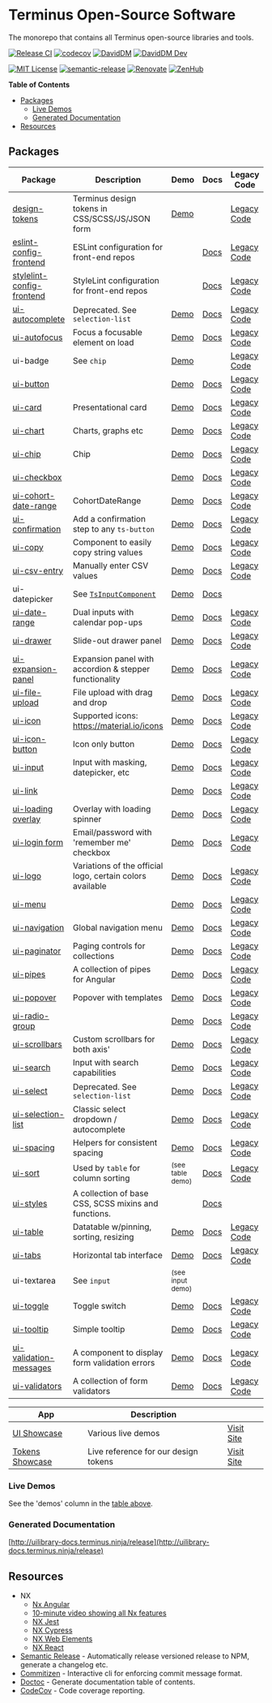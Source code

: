 # Terminus Open-Source Software

The monorepo that contains all Terminus open-source libraries and tools.

[![Release CI][github-badge-release]][github-ci-link] [![codecov][codecov-badge]][codecov-project]
[![DavidDM][david-badge]][david-link] [![DavidDM Dev][david-dev-badge]][david-link]

[![MIT License][license-badge]][license-url] [![semantic-release][semantic-release-badge]][semantic-release]
[![Renovate][renovate-badge]][renovate-link] [![ZenHub][zenhub-image]][zenhub-url]

<!-- START doctoc generated TOC please keep comment here to allow auto update -->
<!-- DON'T EDIT THIS SECTION, INSTEAD RE-RUN doctoc TO UPDATE -->
**Table of Contents**

- [Packages](#packages)
  - [Live Demos](#live-demos)
  - [Generated Documentation](#generated-documentation)
- [Resources](#resources)

<!-- END doctoc generated TOC please keep comment here to allow auto update -->

## Packages

|                      Package                      |                        Description                        |               Demo               |               Docs               |                  Legacy Code                  |                 Coverage                 |                            Version                            |
|---------------------------------------------------|-----------------------------------------------------------|----------------------------------|----------------------------------|-----------------------------------------------|------------------------------------------|---------------------------------------------------------------|
| [design-tokens][src-tokens]                       | Terminus design tokens in CSS/SCSS/JS/JSON form           | [Demo][demo-tokens]              |                                  | [Legacy Code][legacy-src-tokens]              |                                          | ![Design Tokens latest][badge-latest-tokens]                  |
| [eslint-config-frontend][src-eslint-config]       | ESLint configuration for front-end repos                  |                                  | [Docs][docs-eslint-config]       | [Legacy Code][legacy-src-eslint-config]       |                                          | ![ESLint config latest][badge-latest-eslint-config]           |
| [stylelint-config-frontend][src-stylelint-config] | StyleLint configuration for front-end repos               |                                  | [Docs][docs-stylelint-config]    | [Legacy Code][legacy-src-stylelint-config]    |                                          | ![StyleLint config latest][badge-latest-stylelint-config]     |
| [ui-autocomplete][src-autocomplete]               | Deprecated. See `selection-list`                          | [Demo][demo-autocomplete]        | [Docs][docs-autocomplete]        | [Legacy Code][legacy-src-autocomplete]        | ![codecov][cov-badge-autocomplete]       | ![Autocomplete latest][badge-latest-autocomplete]             |
| [ui-autofocus][src-autofocus]                     | Focus a focusable element on load                         | [Demo][demo-autofocus]           | [Docs][docs-autofocus]           | [Legacy Code][legacy-src-autofocus]           | ![codecov][cov-badge-autofocus]          | ![autofocus latest][badge-latest-autofocus]                   |
| ui-badge                                          | See `chip`                                                | [Demo][demo-chip]                |                                  | [Legacy Code][legacy-src-chip]                |                                          |                                                               |
| [ui-button][src-button]                           |                                                           | [Demo][demo-button]              | [Docs][docs-button]              | [Legacy Code][legacy-src-button]              | ![codecov][cov-badge-button]             | ![button latest][badge-latest-button]                         |
| [ui-card][src-card]                               | Presentational card                                       | [Demo][demo-card]                | [Docs][docs-card]                | [Legacy Code][legacy-src-card]                | ![codecov][cov-badge-card]               | ![card latest][badge-latest-card]                             |
| [ui-chart][src-chart]                             | Charts, graphs etc                                        | [Demo][demo-chart]               | [Docs][docs-chart]               | [Legacy Code][legacy-src-chart]               | ![codecov][cov-badge-chart]              | ![chart latest][badge-latest-chart]                           |
| [ui-chip][src-chip]                               | Chip                                                      | [Demo][demo-chip]                | [Docs][docs-chip]                | [Legacy Code][legacy-src-chip]                | ![codecov][cov-badge-chip]               | ![chip latest][badge-latest-chip]                             |
| [ui-checkbox][src-checkbox]                       |                                                           | [Demo][demo-checkbox]            | [Docs][docs-checkbox]            | [Legacy Code][legacy-src-checkbox]            | ![codecov][cov-badge-checkbox]           | ![checkbox latest][badge-latest-checkbox]                     |
| [ui-cohort-date-range][src-cohort-date-range]     | CohortDateRange                                           | [Demo][demo-cohort-date-range]   | [Docs][docs-cohort-date-range]   | [Legacy Code][legacy-src-cohort-date-range]   | ![codecov][cov-badge-cohortDateRange]    | ![cohortDateRange latest][badge-latest-cohortDateRange]       |
| [ui-confirmation][src-confirmation]               | Add a confirmation step to any `ts-button`                | [Demo][demo-confirmation]        | [Docs][docs-confirmation]        | [Legacy Code][legacy-src-confirmation]        | ![codecov][cov-badge-confirmation]       | ![confirmation latest][badge-latest-confirmation]             |
| [ui-copy][src-copy]                               | Component to easily copy string values                    | [Demo][demo-copy]                | [Docs][docs-copy]                | [Legacy Code][legacy-src-copy]                | ![codecov][cov-badge-copy]               | ![copy latest][badge-latest-copy]                             |
| [ui-csv-entry][src-csv-entry]                     | Manually enter CSV values                                 | [Demo][demo-csv-entry]           | [Docs][docs-csv-entry]           | [Legacy Code][legacy-src-csv-entry]           | ![codecov][cov-badge-csvEntry]           | ![csvEntry latest][badge-latest-csvEntry]                     |
| ui-datepicker                                     | See [`TsInputComponent`][src-input]                       | [Demo][demo-input]               | [Docs][docs-input]               |                                               |                                          |                                                               |
| [ui-date-range][src-date-range]                   | Dual inputs with calendar pop-ups                         | [Demo][demo-date-range]          | [Docs][docs-date-range]          | [Legacy Code][legacy-src-date-range]          | ![codecov][cov-badge-dateRange]          | ![dateRange latest][badge-latest-dateRange]                   |
| [ui-drawer][src-drawer]                           | Slide-out drawer panel                                    | [Demo][demo-drawer]              | [Docs][docs-drawer]              | [Legacy Code][legacy-src-drawer]              | ![codecov][cov-badge-drawer]             | ![drawer latest][badge-latest-drawer]                         |
| [ui-expansion-panel][src-expansion-panel]         | Expansion panel with accordion & stepper functionality    | [Demo][demo-expansion-panel]     | [Docs][docs-expansion-panel]     | [Legacy Code][legacy-src-expansion-panel]     | ![codecov][cov-badge-expansionPanel]     | ![expansionPanel latest][badge-latest-expansionPanel]         |
| [ui-file-upload][src-file-upload]                 | File upload with drag and drop                            | [Demo][demo-file-upload]         | [Docs][docs-file-upload]         | [Legacy Code][legacy-src-file-upload]         | ![codecov][cov-badge-fileUpload]         | ![fileUpload latest][badge-latest-fileUpload]                 |
| [ui-icon][src-icon]                               | Supported icons: https://material.io/icons                | [Demo][demo-icon]                | [Docs][docs-icon]                | [Legacy Code][legacy-src-icon]                | ![codecov][cov-badge-icon]               | ![icon latest][badge-latest-icon]                             |
| [ui-icon-button][src-icon-button]                 | Icon only button                                          | [Demo][demo-icon-button]         | [Docs][docs-icon-button]         | [Legacy Code][legacy-src-icon-button]         | ![codecov][cov-badge-iconButton]         | ![iconButton latest][badge-latest-iconButton]                 |
| [ui-input][src-input]                             | Input with masking, datepicker, etc                       | [Demo][demo-input]               | [Docs][docs-input]               | [Legacy Code][legacy-src-input]               | ![codecov][cov-badge-input]              | ![input latest][badge-latest-input]                           |
| [ui-link][src-link]                               |                                                           | [Demo][demo-link]                | [Docs][docs-link]                | [Legacy Code][legacy-src-link]                | ![codecov][cov-badge-link]               | ![link latest][badge-latest-link]                             |
| [ui-loading overlay][src-loading-overlay]         | Overlay with loading spinner                              | [Demo][demo-loading-overlay]     | [Docs][docs-loading-overlay]     | [Legacy Code][legacy-src-loading-overlay]     | ![codecov][cov-badge-loadingOverlay]     | ![loadingOverlay latest][badge-latest-loadingOverlay]         |
| [ui-login form][src-login-form]                   | Email/password with 'remember me' checkbox                | [Demo][demo-log-in-form]         | [Docs][docs-login-form]          | [Legacy Code][legacy-src-login-form]          | ![codecov][cov-badge-loginForm]          | ![loginForm latest][badge-latest-loginForm]                   |
| [ui-logo][src-logo]                               | Variations of the official logo, certain colors available | [Demo][demo-logo]                | [Docs][docs-logo]                | [Legacy Code][legacy-src-logo]                | ![codecov][cov-badge-logo]               | ![logo latest][badge-latest-logo]                             |
| [ui-menu][src-menu]                               |                                                           | [Demo][demo-menu]                | [Docs][docs-menu]                | [Legacy Code][legacy-src-menu]                | ![codecov][cov-badge-menu]               | ![menu latest][badge-latest-menu]                             |
| [ui-navigation][src-navigation]                   | Global navigation menu                                    | [Demo][demo-navigation]          | [Docs][docs-navigation]          | [Legacy Code][legacy-src-navigation]          | ![codecov][cov-badge-navigation]         | ![navigation latest][badge-latest-navigation]                 |
| [ui-paginator][src-paginator]                     | Paging controls for collections                           | [Demo][demo-paginator]           | [Docs][docs-paginator]           | [Legacy Code][legacy-src-paginator]           | ![codecov][cov-badge-paginator]          | ![paginator latest][badge-latest-paginator]                   |
| [ui-pipes][src-pipes]                             | A collection of pipes for Angular                         | [Demo][demo-pipes]               | [Docs][docs-pipes]               | [Legacy Code][legacy-src-pipes]               | ![codecov][cov-badge-pipes]              | ![pipes latest][badge-latest-pipes]                           |
| [ui-popover][src-popover]                         | Popover with templates                                    | [Demo][demo-popover]             | [Docs][docs-popover]             | [Legacy Code][legacy-src-popover]             | ![codecov][cov-badge-popover]            | ![popover latest][badge-latest-popover]                       |
| [ui-radio-group][src-radio-group]                 |                                                           | [Demo][demo-radio-group]         | [Docs][docs-radio-group]         | [Legacy Code][legacy-src-radio-group]         | ![codecov][cov-badge-radioGroup]         | ![radioGroup latest][badge-latest-radioGroup]                 |
| [ui-scrollbars][src-scrollbars]                   | Custom scrollbars for both axis'                          | [Demo][demo-scrollbars]          | [Docs][docs-scrollbars]          | [Legacy Code][legacy-src-scrollbars]          | ![codecov][cov-badge-scrollbars]         | ![scrollbars latest][badge-latest-scrollbars]                 |
| [ui-search][src-search]                           | Input with search capabilities                            | [Demo][demo-search]              | [Docs][docs-search]              | [Legacy Code][legacy-src-search]              | ![codecov][cov-badge-search]             | ![search latest][badge-latest-search]                         |
| [ui-select][src-select]                           | Deprecated. See `selection-list`                          | [Demo][demo-select]              | [Docs][docs-select]              | [Legacy Code][legacy-src-select]              | ![codecov][cov-badge-select]             | ![select latest][badge-latest-select]                         |
| [ui-selection-list][src-selection-list]           | Classic select dropdown / autocomplete                    | [Demo][demo-selection-list]      | [Docs][docs-selection-list]      | [Legacy Code][legacy-src-selection-list]      | ![codecov][cov-badge-selectionList]      | ![selectionList latest][badge-latest-selectionList]           |
| [ui-spacing][src-spacing]                         | Helpers for consistent spacing                            | [Demo][demo-spacing]             | [Docs][docs-spacing]             | [Legacy Code][legacy-src-spacing]             | ![codecov][cov-badge-spacing]            | ![spacing latest][badge-latest-spacing]                       |
| [ui-sort][src-sort]                               | Used by `table` for column sorting                        | <small>(see table demo)</small>  | [Docs][docs-sort]                | [Legacy Code][legacy-src-sort]                | ![codecov][cov-badge-sort]               | ![sort latest][badge-latest-sort]                             |
| [ui-styles][src-styles]                           | A collection of base CSS, SCSS mixins and functions.      |                                  | [Docs][docs-styles]              |                                               |                                          | ![styles latest][badge-latest-styles]                         |
| [ui-table][src-table]                             | Datatable w/pinning, sorting, resizing                    | [Demo][demo-table]               | [Docs][docs-table]               | [Legacy Code][legacy-src-table]               | ![codecov][cov-badge-table]              | ![table latest][badge-latest-table]                           |
| [ui-tabs][src-tabs]                               | Horizontal tab interface                                  | [Demo][demo-tabs]                | [Docs][docs-tabs]                | [Legacy Code][legacy-src-tabs]                | ![codecov][cov-badge-tabs]               | ![tabs latest][badge-latest-tabs]                             |
| ui-textarea                                       | See `input`                                               | <small>(see input demo)</small>  |                                  |                                               |                                          |                                                               |
| [ui-toggle][src-toggle]                           | Toggle switch                                             | [Demo][demo-toggle]              | [Docs][docs-toggle]              | [Legacy Code][legacy-src-toggle]              | ![codecov][cov-badge-toggle]             | ![toggle latest][badge-latest-toggle]                         |
| [ui-tooltip][src-tooltip]                         | Simple tooltip                                            | [Demo][demo-tooltip]             | [Docs][docs-tooltip]             | [Legacy Code][legacy-src-tooltip]             | ![codecov][cov-badge-tooltip]            | ![tooltip latest][badge-latest-tooltip]                       |
| [ui-validation-messages][src-validation-messages] | A component to display form validation errors             | [Demo][demo-validation-messages] | [Docs][docs-validation-messages] | [Legacy Code][legacy-src-validation-messages] | ![codecov][cov-badge-validationMessages] | ![validationMessages latest][badge-latest-validationMessages] |
| [ui-validators][src-validators]                   | A collection of form validators                           | [Demo][demo-validators]          | [Docs][docs-validators]          | [Legacy Code][legacy-src-validators]          | ![codecov][cov-badge-validators]         | ![validators latest][badge-latest-validators]                 |

|                  App                   |             Description              |                                   |
|----------------------------------------|--------------------------------------|-----------------------------------|
| [UI Showcase][src-showcase-ui]         | Various live demos                   | [Visit Site][url-showcase-ui]     |
| [Tokens Showcase][src-showcase-tokens] | Live reference for our design tokens | [Visit Site][url-showcase-tokens] |

### Live Demos

See the 'demos' column in the [table above](#packages).

### Generated Documentation

[http://uilibrary-docs.terminus.ninja/release](http://uilibrary-docs.terminus.ninja/release)

## Resources

- NX
    - [Nx Angular][nx-angular]
    - [10-minute video showing all Nx features][nx-video]
    - [NX Jest][nx-jest]
    - [NX Cypress][nx-cypress]
    - [NX Web Elements][nx-web-elements]
    - [NX React][nx-react]
- [Semantic Release][semantic-release] - Automatically release versioned release to NPM, generate a changelog etc.
- [Commitizen][commitizen] - Interactive cli for enforcing commit message format.
- [Doctoc][doctoc] - Generate documentation table of contents.
- [CodeCov][codecov] - Code coverage reporting.


<!-- Links -->
[codecov]:                https://codecov.io
[commitizen]:             https://github.com/commitizen
[doctoc]:                 https://github.com/thlorenz/doctoc
[semantic-release]:       https://github.com/semantic-release/semantic-release
[semantic-release-badge]: https://img.shields.io/badge/%20%20%F0%9F%93%A6%F0%9F%9A%80-semantic--release-e10079.svg
[nx-angular]:             https://nx.dev/angular
[nx-video]:               https://nx.dev/angular/getting-started/what-is-nx
[nx-jest]:                https://nx.dev/angular/plugins/jest/overview
[nx-cypress]:             https://nx.dev/angular/plugins/cypress/overview
[nx-web-elements]:        https://nx.dev/angular/plugins/web/overview
[nx-react]:               https://nx.dev/angular/plugins/react/overview
[codecov-project]:        https://codecov.io/gh/GetTerminus/terminus-oss
[codecov-badge]:          https://codecov.io/gh/GetTerminus/terminus-oss/branch/release/graph/badge.svg
[renovate-badge]:         https://img.shields.io/badge/renovate-enabled-brightgreen.svg
[renovate-link]:          https://renovatebot.com
[david-dev-badge]:        https://david-dm.org/GetTerminus/terminus-oss/dev-status.svg
[david-badge]:            https://david-dm.org/GetTerminus/terminus-oss.svg
[david-link]:             https://david-dm.org/GetTerminus/terminus-oss?view=list
[license-url]:            https://github.com/GetTerminus/terminus-ui/blob/release/LICENSE
[license-badge]:          http://img.shields.io/badge/license-MIT-blue.svg
[zenhub-image]:           https://dxssrr2j0sq4w.cloudfront.net/3.2.0/img/external/zenhub-badge.png
[zenhub-url]:             https://github.com/GetTerminus/terminus-oss#zenhub
[github-badge-release]:   https://github.com/GetTerminus/terminus-oss/workflows/Release%20CI/badge.svg
[github-ci-link]:         https://github.com/GetTerminus/terminus-oss/actions?query=workflow%3A%22Release+CI%22
[url-showcase-ui]:        https://getterminus.github.io/ui-demos-release/components
[url-showcase-tokens]:    https://getterminus.github.io/design-tokens/color

<!-- Source Directories -->
[src-tokens]:              https://github.com/GetTerminus/terminus-oss/blob/release/libs/design-tokens/
[src-eslint-config]:       https://github.com/GetTerminus/terminus-oss/blob/release/libs/eslint-config-frontend/
[src-stylelint-config]:    https://github.com/GetTerminus/terminus-oss/blob/release/libs/stylelint-config-frontend/
[src-autocomplete]:        https://github.com/GetTerminus/terminus-oss/blob/release/libs/ui/autocomplete/
[src-autofocus]:           https://github.com/GetTerminus/terminus-oss/blob/release/libs/ui/autofocus/
[src-button]:              https://github.com/GetTerminus/terminus-oss/blob/release/libs/ui/button/
[src-card]:                https://github.com/GetTerminus/terminus-oss/blob/release/libs/ui/card/
[src-chart]:               https://github.com/GetTerminus/terminus-oss/blob/release/libs/ui/chart/
[src-checkbox]:            https://github.com/GetTerminus/terminus-oss/blob/release/libs/ui/checkbox/
[src-chip]:                https://github.com/GetTerminus/terminus-oss/blob/release/libs/ui/chip/
[src-cohort-date-range]:   https://github.com/GetTerminus/terminus-oss/blob/release/libs/ui/cohort-date-range/
[src-confirmation]:        https://github.com/GetTerminus/terminus-oss/blob/release/libs/ui/confirmation/
[src-copy]:                https://github.com/GetTerminus/terminus-oss/blob/release/libs/ui/copy/
[src-csv-entry]:           https://github.com/GetTerminus/terminus-oss/blob/release/libs/ui/csv-entry/
[src-date-range]:          https://github.com/GetTerminus/terminus-oss/blob/release/libs/ui/date-range/
[src-drawer]:              https://github.com/GetTerminus/terminus-oss/blob/release/libs/ui/drawer/
[src-expansion-panel]:     https://github.com/GetTerminus/terminus-oss/blob/release/libs/ui/expansion-panel/
[src-file-upload]:         https://github.com/GetTerminus/terminus-oss/blob/release/libs/ui/file-upload/
[src-icon-button]:         https://github.com/GetTerminus/terminus-oss/blob/release/libs/ui/icon-button/
[src-icon]:                https://github.com/GetTerminus/terminus-oss/blob/release/libs/ui/icon/
[src-input]:               https://github.com/GetTerminus/terminus-oss/blob/release/libs/ui/input/
[src-link]:                https://github.com/GetTerminus/terminus-oss/blob/release/libs/ui/link/
[src-loading-overlay]:     https://github.com/GetTerminus/terminus-oss/blob/release/libs/ui/loading-overlay/
[src-login-form]:          https://github.com/GetTerminus/terminus-oss/blob/release/libs/ui/login-form/
[src-logo]:                https://github.com/GetTerminus/terminus-oss/blob/release/libs/ui/logo/
[src-menu]:                https://github.com/GetTerminus/terminus-oss/blob/release/libs/ui/menu/
[src-navigation]:          https://github.com/GetTerminus/terminus-oss/blob/release/libs/ui/navigation/
[src-paginator]:           https://github.com/GetTerminus/terminus-oss/blob/release/libs/ui/paginator/
[src-pipes]:               https://github.com/GetTerminus/terminus-oss/blob/release/libs/ui/pipes/
[src-popover]:             https://github.com/Getterminus/terminus-oss/blob/release/libs/ui/popover/
[src-radio-group]:         https://github.com/GetTerminus/terminus-oss/blob/release/libs/ui/radio-group/
[src-scrollbars]:          https://github.com/GetTerminus/terminus-oss/blob/release/libs/ui/scrollbars/
[src-search]:              https://github.com/GetTerminus/terminus-oss/blob/release/libs/ui/search/
[src-select]:              https://github.com/GetTerminus/terminus-oss/blob/release/libs/ui/select/
[src-selection-list]:      https://github.com/GetTerminus/terminus-oss/blob/release/libs/ui/selection-list/
[src-sort]:                https://github.com/GetTerminus/terminus-oss/blob/release/libs/ui/sort/
[src-spacing]:             https://github.com/GetTerminus/terminus-oss/blob/release/libs/ui/spacing/
[src-styles]:              https://github.com/GetTerminus/terminus-oss/blob/release/libs/ui/styles/
[src-table]:               https://github.com/GetTerminus/terminus-oss/blob/release/libs/ui/table/
[src-tabs]:                https://github.com/GetTerminus/terminus-oss/blob/release/libs/ui/tabs/
[src-toggle]:              https://github.com/GetTerminus/terminus-oss/blob/release/libs/ui/toggle/
[src-tooltip]:             https://github.com/GetTerminus/terminus-oss/blob/release/libs/ui/tooltip/
[src-validation-messages]: https://github.com/GetTerminus/terminus-oss/blob/release/libs/ui/validation-messages/
[src-validators]:          https://github.com/GetTerminus/terminus-oss/blob/release/libs/ui/validators/
[src-showcase-ui]:         https://github.com/GetTerminus/terminus-oss/blob/release/apps/showcase-ui/
[src-showcase-tokens]:     https://github.com/GetTerminus/terminus-oss/blob/release/apps/showcase-tokens/

<!-- Legacy source code -->
[legacy-src-tokens]:              https://github.com/GetTerminus/design-tokens
[legacy-src-eslint-config]:       https://github.com/GetTerminus/eslint-config-frontend
[legacy-src-stylelint-config]:    https://github.com/GetTerminus/stylelint-config-frontend
[legacy-src-autocomplete]:        https://github.com/GetTerminus/terminus-ui/blob/release/projects/library/autocomplete/
[legacy-src-autofocus]:           https://github.com/GetTerminus/terminus-ui/blob/release/projects/library/autofocus/
[legacy-src-button]:              https://github.com/GetTerminus/terminus-ui/blob/release/projects/library/button/
[legacy-src-card]:                https://github.com/GetTerminus/terminus-ui/blob/release/projects/library/card/
[legacy-src-chart]:               https://github.com/GetTerminus/terminus-ui/blob/release/projects/library/chart/
[legacy-src-checkbox]:            https://github.com/GetTerminus/terminus-ui/blob/release/projects/library/checkbox/
[legacy-src-chip]:                https://github.com/GetTerminus/terminus-ui/blob/release/projects/library/chip/
[legacy-src-cohort-date-range]:   https://github.com/GetTerminus/terminus-ui/blob/release/projects/library/cohort-date-range/
[legacy-src-confirmation]:        https://github.com/GetTerminus/terminus-ui/blob/release/projects/library/confirmation/
[legacy-src-copy]:                https://github.com/GetTerminus/terminus-ui/blob/release/projects/library/copy/
[legacy-src-csv-entry]:           https://github.com/GetTerminus/terminus-ui/blob/release/projects/library/csv-entry/
[legacy-src-date-range]:          https://github.com/GetTerminus/terminus-ui/blob/release/projects/library/date-range/
[legacy-src-drawer]:              https://github.com/GetTerminus/terminus-ui/blob/release/projects/library/drawer/
[legacy-src-expansion-panel]:     https://github.com/GetTerminus/terminus-ui/blob/release/projects/library/expansion-panel/
[legacy-src-file-upload]:         https://github.com/GetTerminus/terminus-ui/blob/release/projects/library/file-upload/
[legacy-src-icon-button]:         https://github.com/GetTerminus/terminus-ui/blob/release/projects/library/icon-button/
[legacy-src-icon]:                https://github.com/GetTerminus/terminus-ui/blob/release/projects/library/icon/
[legacy-src-input]:               https://github.com/GetTerminus/terminus-ui/blob/release/projects/library/input/
[legacy-src-link]:                https://github.com/GetTerminus/terminus-ui/blob/release/projects/library/link/
[legacy-src-loading-overlay]:     https://github.com/GetTerminus/terminus-ui/blob/release/projects/library/loading-overlay/
[legacy-src-login-form]:          https://github.com/GetTerminus/terminus-ui/blob/release/projects/library/login-form/
[legacy-src-logo]:                https://github.com/GetTerminus/terminus-ui/blob/release/projects/library/logo/
[legacy-src-menu]:                https://github.com/GetTerminus/terminus-ui/blob/release/projects/library/menu/
[legacy-src-navigation]:          https://github.com/GetTerminus/terminus-ui/blob/release/projects/library/navigation/
[legacy-src-paginator]:           https://github.com/GetTerminus/terminus-ui/blob/release/projects/library/paginator/
[legacy-src-pipes]:               https://github.com/GetTerminus/terminus-ui/blob/release/projects/library/pipes/
[legacy-src-popover]:             https://github.com/Getterminus/terminus-ui/blob/release/projects/library/popover/
[legacy-src-radio-group]:         https://github.com/GetTerminus/terminus-ui/blob/release/projects/library/radio-group/
[legacy-src-scrollbars]:          https://github.com/GetTerminus/terminus-ui/blob/release/projects/library/scrollbars/
[legacy-src-search]:              https://github.com/GetTerminus/terminus-ui/blob/release/projects/library/search/
[legacy-src-select]:              https://github.com/GetTerminus/terminus-ui/blob/release/projects/library/select/
[legacy-src-selection-list]:      https://github.com/GetTerminus/terminus-ui/blob/release/projects/library/selection-list/
[legacy-src-sort]:                https://github.com/GetTerminus/terminus-ui/blob/release/projects/library/sort/
[legacy-src-spacing]:             https://github.com/GetTerminus/terminus-ui/blob/release/projects/library/spacing/
[legacy-src-table]:               https://github.com/GetTerminus/terminus-ui/blob/release/projects/library/table/
[legacy-src-tabs]:                https://github.com/GetTerminus/terminus-ui/blob/release/projects/library/tabs/
[legacy-src-toggle]:              https://github.com/GetTerminus/terminus-ui/blob/release/projects/library/toggle/
[legacy-src-tooltip]:             https://github.com/GetTerminus/terminus-ui/blob/release/projects/library/tooltip/
[legacy-src-validation-messages]: https://github.com/GetTerminus/terminus-ui/blob/release/projects/library/validation-messages/
[legacy-src-validators]:          https://github.com/GetTerminus/terminus-ui/blob/release/projects/library/validators/

<!-- Demos -->
[demo-tokens]:              https://getterminus.github.io/design-tokens
[demo-autocomplete]:        https://getterminus.github.io/ui-demos-release/components/autocomplete
[demo-autofocus]:           https://getterminus.github.io/ui-demos-release/components/autofocus
[demo-button]:              https://getterminus.github.io/ui-demos-release/components/button
[demo-card]:                https://getterminus.github.io/ui-demos-release/components/card
[demo-chart]:               https://getterminus.github.io/ui-demos-release/components/chart
[demo-chip]:                https://getterminus.github.io/ui-demos-release/components/chip
[demo-checkbox]:            https://getterminus.github.io/ui-demos-release/components/checkbox
[demo-cohort-date-range]:   https://getterminus.github.io/ui-demos-release/components/cohort-date-range
[demo-confirmation]:        https://getterminus.github.io/ui-demos-release/components/confirmation
[demo-copy]:                https://getterminus.github.io/ui-demos-release/components/copy
[demo-csv-entry]:           https://getterminus.github.io/ui-demos-release/components/csv-entry
[demo-date-range]:          https://getterminus.github.io/ui-demos-release/components/date-range
[demo-drawer]:              https://getterminus.github.io/ui-demos-release/components/drawer
[demo-expansion-panel]:     https://getterminus.github.io/ui-demos-release/components/expansion-panel
[demo-file-upload]:         https://getterminus.github.io/ui-demos-release/components/file-upload
[demo-icon-button]:         https://getterminus.github.io/ui-demos-release/components/icon-button
[demo-icon]:                https://getterminus.github.io/ui-demos-release/components/icon
[demo-input]:               https://getterminus.github.io/ui-demos-release/components/input
[demo-link]:                https://getterminus.github.io/ui-demos-release/components/link
[demo-loading-overlay]:     https://getterminus.github.io/ui-demos-release/components/loading-overlay
[demo-log-in-form]:         https://getterminus.github.io/ui-demos-release/components/log-in-form
[demo-logo]:                https://getterminus.github.io/ui-demos-release/components/logo
[demo-menu]:                https://getterminus.github.io/ui-demos-release/components/menu
[demo-navigation]:          https://getterminus.github.io/ui-demos-release/components/navigation
[demo-paginator]:           https://getterminus.github.io/ui-demos-release/components/paginator
[demo-pipes]:               https://getterminus.github.io/ui-demos-release/components/pipes
[demo-popover]:             https://getterminus.github.io/ui-demos-release/components/popover
[demo-radio-group]:         https://getterminus.github.io/ui-demos-release/components/radio
[demo-scrollbars]:          https://getterminus.github.io/ui-demos-release/components/scrollbars
[demo-search]:              https://getterminus.github.io/ui-demos-release/components/search
[demo-select]:              https://getterminus.github.io/ui-demos-release/components/select
[demo-selection-list]:      https://getterminus.github.io/ui-demos-release/components/selection-list
[demo-spacing-constant]:    https://getterminus.github.io/ui-demos-release/components/spacing-constant
[demo-spacing]:             https://getterminus.github.io/ui-demos-release/components/spacing
[demo-table]:               https://getterminus.github.io/ui-demos-release/components/table
[demo-tabs]:                https://getterminus.github.io/ui-demos-release/components/tabs
[demo-toggle]:              https://getterminus.github.io/ui-demos-release/components/toggle
[demo-tooltip]:             https://getterminus.github.io/ui-demos-release/components/tooltip
[demo-validation-messages]: https://getterminus.github.io/ui-demos-release/components/validation-messages
[demo-validators]:          https://getterminus.github.io/ui-demos-release/components/validation

<!-- TS Primary Docs -->
[docs-eslint-config]:       https://github.com/GetTerminus/terminus-oss/blob/release/libs/eslint-config-frontend/README.md
[docs-stylelint-config]:    https://github.com/GetTerminus/terminus-oss/blob/release/libs/stylelint-config-frontend/README.md
[docs-autocomplete]:        http://uilibrary-docs.terminus.ninja/release/components/TsAutocompleteComponent.html
[docs-autofocus]:           http://uilibrary-docs.terminus.ninja/release/directives/TsAutofocusDirective.html
[docs-button]:              http://uilibrary-docs.terminus.ninja/release/components/TsButtonComponent.html
[docs-card]:                http://uilibrary-docs.terminus.ninja/release/components/TsCardComponent.html
[docs-chart]:               http://uilibrary-docs.terminus.ninja/release/components/TsChartComponent.html
[docs-checkbox]:            http://uilibrary-docs.terminus.ninja/release/components/TsCheckboxComponent.html
[docs-chip]:                http://uilibrary-docs.terminus.ninja/release/components/TsChipCollectionComponent.html
[docs-cohort-date-range]:   http://uilibrary-docs.terminus.ninja/release/components/TsCohortDateRangeComponent.html
[docs-confirmation]:        http://uilibrary-docs.terminus.ninja/release/directives/TsConfirmationDirective.html
[docs-copy]:                http://uilibrary-docs.terminus.ninja/release/components/TsCopyComponent.html
[docs-csv-entry]:           http://uilibrary-docs.terminus.ninja/release/components/TsCSVEntryComponent.html
[docs-date-range]:          http://uilibrary-docs.terminus.ninja/release/components/TsDateRangeComponent.html
[docs-drawer]:              http://uilibrary-docs/terminus.ninja/release/components/TsDrawerComponent.html
[docs-expansion-panel]:     http://uilibrary-docs.terminus.ninja/release/components/TsExpansionPanelComponent.html
[docs-file-upload]:         http://uilibrary-docs.terminus.ninja/release/components/TsFileUploadComponent.html
[docs-icon-button]:         http://uilibrary-docs.terminus.ninja/release/components/TsIconButtonComponent.html
[docs-icon]:                http://uilibrary-docs.terminus.ninja/release/components/TsIconComponent.html
[docs-input]:               http://uilibrary-docs.terminus.ninja/release/components/TsInputComponent.html
[docs-link]:                http://uilibrary-docs.terminus.ninja/release/components/TsLinkComponent.html
[docs-loading-overlay]:     http://uilibrary-docs.terminus.ninja/release/components/TsLoadingOverlayComponent.html
[docs-login-form]:          http://uilibrary-docs.terminus.ninja/release/components/TsLoginFormComponent.html
[docs-logo]:                http://uilibrary-docs.terminus.ninja/release/components/TsLogoComponent.html
[docs-menu]:                http://uilibrary-docs.terminus.ninja/release/components/TsMenuComponent.html
[docs-navigation]:          http://uilibrary-docs.terminus.ninja/release/components/TsNavigationComponent.html
[docs-paginator]:           http://uilibrary-docs.terminus.ninja/release/components/TsPaginatorComponent.html
[docs-pipes]:               http://uilibrary-docs.terminus.ninja/release/modules/TsPipesModule.html
[docs-popover]:             http://uilibrary-docs.terminus.ninja/release/modules/TsPopoverComponent.html
[docs-radio-group]:         http://uilibrary-docs.terminus.ninja/release/components/TsRadioGroupComponent.html
[docs-scrollbars]:          http://uilibrary-docs.terminus.ninja/release/components/TsScrollbarsComponent.html
[docs-search]:              http://uilibrary-docs.terminus.ninja/release/components/TsSearchComponent.html
[docs-select]:              http://uilibrary-docs.terminus.ninja/release/components/TsSelectComponent.html
[docs-selection-list]:      http://uilibrary-docs.terminus.ninja/release/components/TsSelectionListComponent.html
[docs-sort]:                http://uilibrary-docs.terminus.ninja/release/directives/TsSortDirective.html
[docs-spacing]:             http://uilibrary-docs.terminus.ninja/release/directives/TsVerticalSpacingDirective.html
[docs-styles]:              https://github.com/GetTerminus/terminus-oss/tree/release/libs/ui/styles
[docs-table]:               http://uilibrary-docs.terminus.ninja/release/components/TsTableComponent.html
[docs-tabs]:                http://uilibrary-docs.terminus.ninja/release/components/TsTabCollectionComponent.html
[docs-toggle]:              http://uilibrary-docs.terminus.ninja/release/components/TsToggleComponent.html
[docs-tooltip]:             http://uilibrary-docs.terminus.ninja/release/components/TsTooltipComponent.html
[docs-validation-messages]: http://uilibrary-docs.terminus.ninja/release/injectables/TsValidationMessagesComponent.html
[docs-validators]:          http://uilibrary-docs.terminus.ninja/release/injectables/TsValidatorsService.html

<!-- Coverage Badges -->
[cov-badge-autocomplete]:       https://codecov.io/gh/GetTerminus/terminus-oss/branch/release/graph/badge.svg?flag=autocomplete
[cov-badge-autofocus]:          https://codecov.io/gh/GetTerminus/terminus-oss/branch/release/graph/badge.svg?flag=autofocus
[cov-badge-button]:             https://codecov.io/gh/GetTerminus/terminus-oss/branch/release/graph/badge.svg?flag=button
[cov-badge-card]:               https://codecov.io/gh/GetTerminus/terminus-oss/branch/release/graph/badge.svg?flag=card
[cov-badge-chart]:              https://codecov.io/gh/GetTerminus/terminus-oss/branch/release/graph/badge.svg?flag=chart
[cov-badge-checkbox]:           https://codecov.io/gh/GetTerminus/terminus-oss/branch/release/graph/badge.svg?flag=checkbox
[cov-badge-chip]:               https://codecov.io/gh/GetTerminus/terminus-oss/branch/release/graph/badge.svg?flag=chip
[cov-badge-cohortDateRange]:    https://codecov.io/gh/GetTerminus/terminus-oss/branch/release/graph/badge.svg?flag=cohortDateRange
[cov-badge-confirmation]:       https://codecov.io/gh/GetTerminus/terminus-oss/branch/release/graph/badge.svg?flag=confirmation
[cov-badge-copy]:               https://codecov.io/gh/GetTerminus/terminus-oss/branch/release/graph/badge.svg?flag=copy
[cov-badge-csvEntry]:           https://codecov.io/gh/GetTerminus/terminus-oss/branch/release/graph/badge.svg?flag=csvEntry
[cov-badge-dateRange]:          https://codecov.io/gh/GetTerminus/terminus-oss/branch/release/graph/badge.svg?flag=dateRange
[cov-badge-drawer]:             https://codecov.io/gh/GetTerminus/terminus-oss/branch/release/graph/badge.svg?flag=drawer
[cov-badge-expansionPanel]:     https://codecov.io/gh/GetTerminus/terminus-oss/branch/release/graph/badge.svg?flag=expansionPanel
[cov-badge-fileUpload]:         https://codecov.io/gh/GetTerminus/terminus-oss/branch/release/graph/badge.svg?flag=fileUpload
[cov-badge-iconButton]:         https://codecov.io/gh/GetTerminus/terminus-oss/branch/release/graph/badge.svg?flag=iconButton
[cov-badge-icon]:               https://codecov.io/gh/GetTerminus/terminus-oss/branch/release/graph/badge.svg?flag=icon
[cov-badge-input]:              https://codecov.io/gh/GetTerminus/terminus-oss/branch/release/graph/badge.svg?flag=input
[cov-badge-link]:               https://codecov.io/gh/GetTerminus/terminus-oss/branch/release/graph/badge.svg?flag=link
[cov-badge-loadingOverlay]:     https://codecov.io/gh/GetTerminus/terminus-oss/branch/release/graph/badge.svg?flag=loadingOverlay
[cov-badge-loginForm]:          https://codecov.io/gh/GetTerminus/terminus-oss/branch/release/graph/badge.svg?flag=loginForm
[cov-badge-logo]:               https://codecov.io/gh/GetTerminus/terminus-oss/branch/release/graph/badge.svg?flag=logo
[cov-badge-menu]:               https://codecov.io/gh/GetTerminus/terminus-oss/branch/release/graph/badge.svg?flag=menu
[cov-badge-navigation]:         https://codecov.io/gh/GetTerminus/terminus-oss/branch/release/graph/badge.svg?flag=navigation
[cov-badge-paginator]:          https://codecov.io/gh/GetTerminus/terminus-oss/branch/release/graph/badge.svg?flag=paginator
[cov-badge-pipes]:              https://codecov.io/gh/GetTerminus/terminus-oss/branch/release/graph/badge.svg?flag=pipes
[cov-badge-popover]:            https://codecov.io/gh/GetTerminus/terminus-oss/branch/release/graph/badge.svg?flag=popover
[cov-badge-radioGroup]:         https://codecov.io/gh/GetTerminus/terminus-oss/branch/release/graph/badge.svg?flag=radioGroup
[cov-badge-scrollbars]:         https://codecov.io/gh/GetTerminus/terminus-oss/branch/release/graph/badge.svg?flag=scrollbars
[cov-badge-search]:             https://codecov.io/gh/GetTerminus/terminus-oss/branch/release/graph/badge.svg?flag=search
[cov-badge-select]:             https://codecov.io/gh/GetTerminus/terminus-oss/branch/release/graph/badge.svg?flag=select
[cov-badge-selectionList]:      https://codecov.io/gh/GetTerminus/terminus-oss/branch/release/graph/badge.svg?flag=selectionList
[cov-badge-sort]:               https://codecov.io/gh/GetTerminus/terminus-oss/branch/release/graph/badge.svg?flag=sort
[cov-badge-spacing]:            https://codecov.io/gh/GetTerminus/terminus-oss/branch/release/graph/badge.svg?flag=spacing
[cov-badge-table]:              https://codecov.io/gh/GetTerminus/terminus-oss/branch/release/graph/badge.svg?flag=table
[cov-badge-tabs]:               https://codecov.io/gh/GetTerminus/terminus-oss/branch/release/graph/badge.svg?flag=tabs
[cov-badge-toggle]:             https://codecov.io/gh/GetTerminus/terminus-oss/branch/release/graph/badge.svg?flag=toggle
[cov-badge-tooltip]:            https://codecov.io/gh/GetTerminus/terminus-oss/branch/release/graph/badge.svg?flag=tooltip
[cov-badge-validationMessages]: https://codecov.io/gh/GetTerminus/terminus-oss/branch/release/graph/badge.svg?flag=validationMessages
[cov-badge-validators]:         https://codecov.io/gh/GetTerminus/terminus-oss/branch/release/graph/badge.svg?flag=validators

<!-- Version Badges -->
[badge-latest-tokens]:             https://img.shields.io/npm/v/@terminus/design-tokens/latest?color=%2345aaf2
[badge-latest-eslint-config]:      https://img.shields.io/npm/v/@terminus/eslint-config-frontend/latest?color=%2345aaf2
[badge-latest-stylelint-config]:   https://img.shields.io/npm/v/@terminus/stylelint-config-frontend/latest?color=%2345aaf2
[badge-latest-autocomplete]:       https://img.shields.io/npm/v/@terminus/ui-autocomplete/latest?color=%2345aaf2
[badge-latest-autofocus]:          https://img.shields.io/npm/v/@terminus/ui-autofocus/latest?color=%2345aaf2
[badge-latest-button]:             https://img.shields.io/npm/v/@terminus/ui-button/latest?color=%2345aaf2
[badge-latest-card]:               https://img.shields.io/npm/v/@terminus/ui-card/latest?color=%2345aaf2
[badge-latest-chart]:              https://img.shields.io/npm/v/@terminus/ui-chart/latest?color=%2345aaf2
[badge-latest-chip]:               https://img.shields.io/npm/v/@terminus/ui-chip/latest?color=%2345aaf2
[badge-latest-checkbox]:           https://img.shields.io/npm/v/@terminus/ui-checkbox/latest?color=%2345aaf2
[badge-latest-cohortDateRange]:    https://img.shields.io/npm/v/@terminus/ui-cohort-date-range/latest?color=%2345aaf2
[badge-latest-confirmation]:       https://img.shields.io/npm/v/@terminus/ui-confirmation/latest?color=%2345aaf2
[badge-latest-copy]:               https://img.shields.io/npm/v/@terminus/ui-copy/latest?color=%2345aaf2
[badge-latest-csvEntry]:           https://img.shields.io/npm/v/@terminus/ui-csv-entry/latest?color=%2345aaf2
[badge-latest-dateRange]:          https://img.shields.io/npm/v/@terminus/ui-date-range/latest?color=%2345aaf2
[badge-latest-drawer]:             https://img.shields.io/npm/v/@terminus/ui-drawer/latest?color=%2345aaf2
[badge-latest-expansionPanel]:     https://img.shields.io/npm/v/@terminus/ui-expansion-panel/latest?color=%2345aaf2
[badge-latest-fileUpload]:         https://img.shields.io/npm/v/@terminus/ui-file-upload/latest?color=%2345aaf2
[badge-latest-icon]:               https://img.shields.io/npm/v/@terminus/ui-icon/latest?color=%2345aaf2
[badge-latest-iconButton]:         https://img.shields.io/npm/v/@terminus/ui-icon-button/latest?color=%2345aaf2
[badge-latest-input]:              https://img.shields.io/npm/v/@terminus/ui-input/latest?color=%2345aaf2
[badge-latest-link]:               https://img.shields.io/npm/v/@terminus/ui-link/latest?color=%2345aaf2
[badge-latest-loadingOverlay]:     https://img.shields.io/npm/v/@terminus/ui-loading-overlay/latest?color=%2345aaf2
[badge-latest-loginForm]:          https://img.shields.io/npm/v/@terminus/ui-login-form/latest?color=%2345aaf2
[badge-latest-logo]:               https://img.shields.io/npm/v/@terminus/ui-logo/latest?color=%2345aaf2
[badge-latest-menu]:               https://img.shields.io/npm/v/@terminus/ui-menu/latest?color=%2345aaf2
[badge-latest-navigation]:         https://img.shields.io/npm/v/@terminus/ui-navigation/latest?color=%2345aaf2
[badge-latest-paginator]:          https://img.shields.io/npm/v/@terminus/ui-paginator/latest?color=%2345aaf2
[badge-latest-pipes]:              https://img.shields.io/npm/v/@terminus/ui-pipes/latest?color=%2345aaf2
[badge-latest-popover]:            https://img.shields.io/npm/v/@terminus/ui-popover/latest?color=%2345aaf2
[badge-latest-radioGroup]:         https://img.shields.io/npm/v/@terminus/ui-radio-group/latest?color=%2345aaf2
[badge-latest-scrollbars]:         https://img.shields.io/npm/v/@terminus/ui-scrollbars/latest?color=%2345aaf2
[badge-latest-search]:             https://img.shields.io/npm/v/@terminus/ui-search/latest?color=%2345aaf2
[badge-latest-select]:             https://img.shields.io/npm/v/@terminus/ui-select/latest?color=%2345aaf2
[badge-latest-selectionList]:      https://img.shields.io/npm/v/@terminus/ui-selection-list/latest?color=%2345aaf2
[badge-latest-spacing]:            https://img.shields.io/npm/v/@terminus/ui-spacing/latest?color=%2345aaf2
[badge-latest-sort]:               https://img.shields.io/npm/v/@terminus/ui-sort/latest?color=%2345aaf2
[badge-latest-styles]:             https://img.shields.io/npm/v/@terminus/ui-styles/latest?color=%2345aaf2
[badge-latest-table]:              https://img.shields.io/npm/v/@terminus/ui-table/latest?color=%2345aaf2
[badge-latest-tabs]:               https://img.shields.io/npm/v/@terminus/ui-tabs/latest?color=%2345aaf2
[badge-latest-toggle]:             https://img.shields.io/npm/v/@terminus/ui-toggle/latest?color=%2345aaf2
[badge-latest-tooltip]:            https://img.shields.io/npm/v/@terminus/ui-tooltip/latest?color=%2345aaf2
[badge-latest-validationMessages]: https://img.shields.io/npm/v/@terminus/ui-validation-messages/latest?color=%2345aaf2
[badge-latest-validators]:         https://img.shields.io/npm/v/@terminus/ui-validators/latest?color=%2345aaf2
